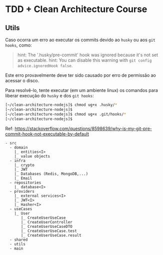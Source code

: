 # TDD + Clean Architecture Course

## Utils

Caso ocorra um erro ao executar os commits devido ao `husky` ou aos `git hooks`, como:

> hint: The '.husky/pre-commit' hook was ignored because it's not set as executable.
> hint: You can disable this warning with `git config advice.ignoredHook false`.

Este erro provavelmente deve ter sido causado por erro de permissão ao acessar o disco.

Para resolvê-lo, tente executar (em um ambiente linux) os comandos para liberar execução do `husky` e dos `git hooks`:

```bash
[~/clean-architecture-nodejs]$ chmod ug+x .husky/*
[~/clean-architecture-nodejs]$
[~/clean-architecture-nodejs]$ chmod ug+x .git/hooks/*
[~/clean-architecture-nodejs]$
```

Ref: https://stackoverflow.com/questions/8598639/why-is-my-git-pre-commit-hook-not-executable-by-default

```none
- src
  - domain
    |_ entities<I>
    |_ value objects
  - infra
    |_ crypto
    |_ JWT
    |_ Databases (Redis, MongoDB,...)
    |_ Email
  - repositories
    |_ database<I>
  - providers
    |_ external services<I>
    |_ JWT<I>
    |_ Hasher<I>
  - useCases
    |_ User
       |_ CreateUserUseCase
       |_ CreateUserController
       |_ CreateUserUseCaseDTO
       |_ CreateUserUseCase.test
       |_ CreateUserUseCase.result
  - shared
  - utils
  - main
```

